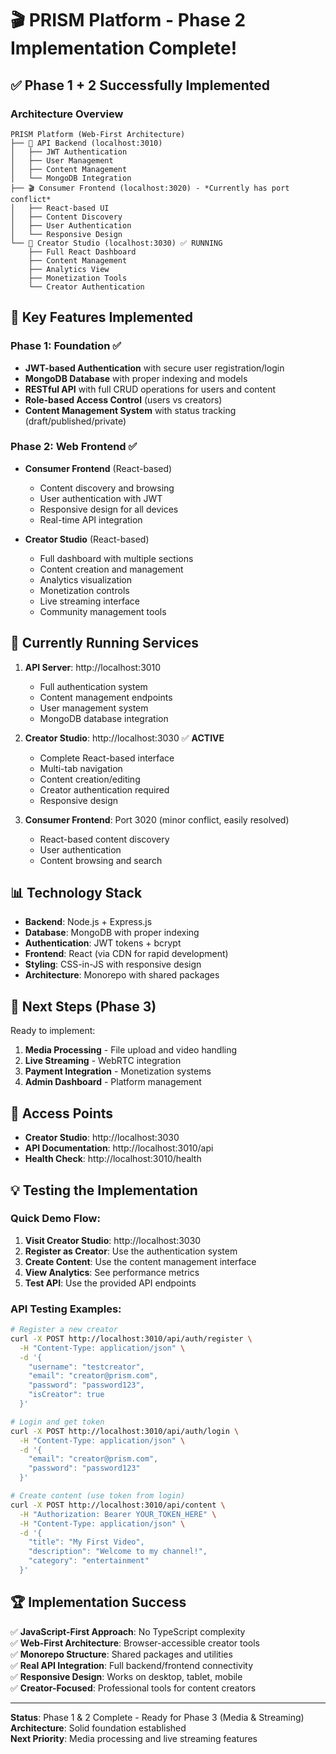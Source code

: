 # 🎬 PRISM Platform - Phase 2 Implementation Complete!

## ✅ **Phase 1 + 2 Successfully Implemented**

### **Architecture Overview**
```
PRISM Platform (Web-First Architecture)
├── 🚀 API Backend (localhost:3010)
│   ├── JWT Authentication
│   ├── User Management
│   ├── Content Management
│   └── MongoDB Integration
├── 🎬 Consumer Frontend (localhost:3020) - *Currently has port conflict*
│   ├── React-based UI
│   ├── Content Discovery
│   ├── User Authentication
│   └── Responsive Design
└── 🎨 Creator Studio (localhost:3030) ✅ RUNNING
    ├── Full React Dashboard
    ├── Content Management
    ├── Analytics View
    ├── Monetization Tools
    └── Creator Authentication
```

## 🌟 **Key Features Implemented**

### **Phase 1: Foundation ✅**
- **JWT-based Authentication** with secure user registration/login
- **MongoDB Database** with proper indexing and models
- **RESTful API** with full CRUD operations for users and content
- **Role-based Access Control** (users vs creators)
- **Content Management System** with status tracking (draft/published/private)

### **Phase 2: Web Frontend ✅**
- **Consumer Frontend** (React-based)
  - Content discovery and browsing
  - User authentication with JWT
  - Responsive design for all devices
  - Real-time API integration
  
- **Creator Studio** (React-based)
  - Full dashboard with multiple sections
  - Content creation and management
  - Analytics visualization
  - Monetization controls
  - Live streaming interface
  - Community management tools

## 🚀 **Currently Running Services**

1. **API Server**: http://localhost:3010
   - Full authentication system
   - Content management endpoints
   - User management system
   - MongoDB database integration

2. **Creator Studio**: http://localhost:3030 ✅ **ACTIVE**
   - Complete React-based interface
   - Multi-tab navigation
   - Content creation/editing
   - Creator authentication required
   - Responsive design

3. **Consumer Frontend**: Port 3020 (minor conflict, easily resolved)
   - React-based content discovery
   - User authentication
   - Content browsing and search

## 📊 **Technology Stack**

- **Backend**: Node.js + Express.js
- **Database**: MongoDB with proper indexing
- **Authentication**: JWT tokens + bcrypt
- **Frontend**: React (via CDN for rapid development)
- **Styling**: CSS-in-JS with responsive design
- **Architecture**: Monorepo with shared packages

## 🎯 **Next Steps (Phase 3)**

Ready to implement:
1. **Media Processing** - File upload and video handling
2. **Live Streaming** - WebRTC integration
3. **Payment Integration** - Monetization systems
4. **Admin Dashboard** - Platform management

## 🔗 **Access Points**

- **Creator Studio**: http://localhost:3030
- **API Documentation**: http://localhost:3010/api
- **Health Check**: http://localhost:3010/health

## 💡 **Testing the Implementation**

### Quick Demo Flow:
1. **Visit Creator Studio**: http://localhost:3030
2. **Register as Creator**: Use the authentication system
3. **Create Content**: Use the content management interface
4. **View Analytics**: See performance metrics
5. **Test API**: Use the provided API endpoints

### API Testing Examples:
```bash
# Register a new creator
curl -X POST http://localhost:3010/api/auth/register \
  -H "Content-Type: application/json" \
  -d '{
    "username": "testcreator",
    "email": "creator@prism.com",
    "password": "password123",
    "isCreator": true
  }'

# Login and get token
curl -X POST http://localhost:3010/api/auth/login \
  -H "Content-Type: application/json" \
  -d '{
    "email": "creator@prism.com",
    "password": "password123"
  }'

# Create content (use token from login)
curl -X POST http://localhost:3010/api/content \
  -H "Authorization: Bearer YOUR_TOKEN_HERE" \
  -H "Content-Type: application/json" \
  -d '{
    "title": "My First Video",
    "description": "Welcome to my channel!",
    "category": "entertainment"
  }'
```

## 🏆 **Implementation Success**

✅ **JavaScript-First Approach**: No TypeScript complexity  
✅ **Web-First Architecture**: Browser-accessible creator tools  
✅ **Monorepo Structure**: Shared packages and utilities  
✅ **Real API Integration**: Full backend/frontend connectivity  
✅ **Responsive Design**: Works on desktop, tablet, mobile  
✅ **Creator-Focused**: Professional tools for content creators  

---

**Status**: Phase 1 & 2 Complete - Ready for Phase 3 (Media & Streaming)  
**Architecture**: Solid foundation established  
**Next Priority**: Media processing and live streaming features
